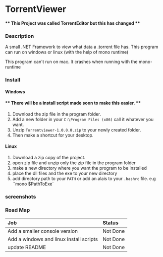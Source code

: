 ﻿# TorrentViewer
#### ** This Project was called TorrentEditor but this has changed **

### Description
A small .NET Framework to view what data a .torrent file has.
This program can run  on windows or linux (with the help of mono runtime)

This program can't run on mac. It crashes when running with the mono-runtime

### Install

#### Windows

#### ** There will be a install script made soon to make this easier. **

1. Download the zip file in the program folder.
2. Add a new folder in your `C:\Program Files (x86)` call it whatever you want.
3. Unzip `Torrentviewer-1.0.0.0.zip` to your newly created folder.
4. Then make a shortcut for your desktop.

#### Linux
1. Download a zip copy of the project.
2. open zip file and unzip only the zip file in the program folder
3. make a new directory where you want the program to be installed
4. place the dll files and the exe to your new directory
5. add directory path to your `PATH` or add an alais to your `.bashrc` file. e.g ``mono $PathToExe`




### screenshots


### Road Map
| Job | Status|
| :------ | :---------- |
| Add a smaller console version| Not Done |
| Add a windows and linux install scripts | Not Done |
| update README | Not Done |